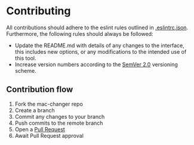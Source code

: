 # Contributing

All contributions should adhere to the eslint rules outlined in [.eslintrc.json](.eslintrc.json). Furthermore, the following rules should always be followed:

* Update the README.md with details of any changes to the interface, this includes new options, or any modifications to the intended use of this tool.
* Increase version numbers according to the [SemVer 2.0](https://semver.org/) versioning scheme.


## Contribution flow

1. Fork the mac-changer repo
1. Create a branch
1. Commit any changes to your branch
1. Push commits to the remote branch
1. Open a [Pull Request](https://github.com/torywalker/mac-changer/pulls)
1. Await Pull Request approval